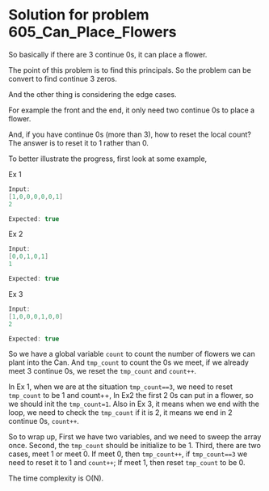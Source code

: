 # Solution for problem 605_Can_Place_Flowers

So basically if there are 3 continue 0s, it can place a flower.

The point of this problem is to find this principals. So the problem can be convert to find continue 3 zeros. 

And the other thing is considering the edge cases.

For example the front and the end, it only need two continue 0s to place a flower. 

And, if you have continue 0s (more than 3), how to reset the local count? The answer is to reset it to 1 rather than 0.

To better illustrate the progress, first look at some example,

Ex 1

```c
Input:
[1,0,0,0,0,0,1]
2

Expected: true
```

 Ex 2

```c
Input:
[0,0,1,0,1]
1

Expected: true
```

Ex 3

```c
Input:
[1,0,0,0,1,0,0]
2

Expected: true
```



So we have a global variable `count` to count the number of flowers we can plant into the Can. And `tmp_count` to count the 0s we meet, if we already meet 3 continue 0s, we reset the `tmp_count` and `count++`. 

 In Ex 1, when we are at the situation `tmp_count==3`, we need to reset `tmp_count` to be 1 and count++, In Ex2 the first 2 0s can put in a flower, so we should init the `tmp_count=1`. Also in Ex 3, it means when we end with the loop, we need to check the `tmp_count` if it is 2, it means we end in 2 continue 0s, `count++`.

So to wrap up, First we have two variables, and we need to sweep the array once. Second, the `tmp_count` should be initialize to be 1. Third, there are two cases, meet 1 or meet 0. If meet 0, then `tmp_count++`, if `tmp_count==3` we need to reset it to 1 and `count++`; If meet 1, then reset `tmp_count` to be 0.

The time complexity is O(N).

